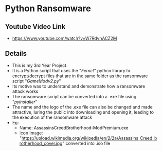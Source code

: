 
# Python Ransomware

## Youtube Video Link
* https://www.youtube.com/watch?v=W7RdvnACZ2M

## Details
* This is my 3rd Year Project.
* It is a Python script that uses the "*Fernet*" python library to encrypt/decrypt files that are in the same folder as the ransomware script "*GameModv2.py*"
* Its motive was to understand and demonstrate how a ransomware attack works
* The ransomware script can be converted into a .exe file using "*pyinstaller*"
* The name and the logo of the .exe file can also be changed and made attractive, luring the public into downloading and opening it, leading to the execution of the ransomware attack
* Eg:
  * Name: AssassinsCreedBrotherhood-ModPremium.exe
  * Icon Image: "https://upload.wikimedia.org/wikipedia/en/2/2a/Assassins_Creed_brotherhood_cover.jpg"  converted into .iso file
